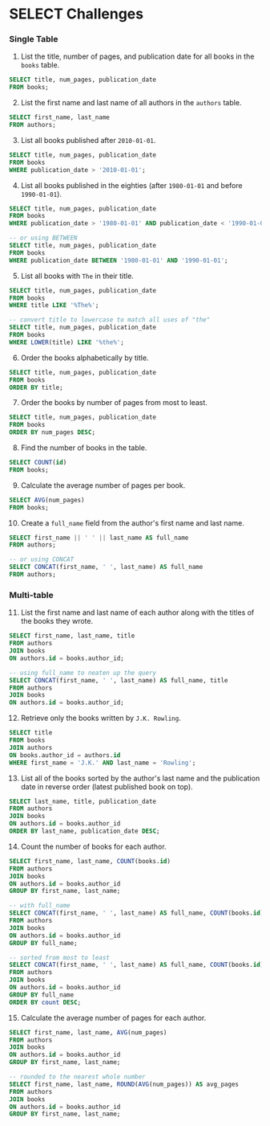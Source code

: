 # SELECT Challenges

### Single Table

1. List the title, number of pages, and publication date for all books in the `books` table.

```SQL
SELECT title, num_pages, publication_date
FROM books;
```

2. List the first name and last name of all authors in the `authors` table.

```sql
SELECT first_name, last_name
FROM authors;
```

3. List all books published after `2010-01-01`.

```sql
SELECT title, num_pages, publication_date
FROM books
WHERE publication_date > '2010-01-01';
```

4. List all books published in the eighties (after `1980-01-01` and before `1990-01-01`).

```sql
SELECT title, num_pages, publication_date
FROM books
WHERE publication_date > '1980-01-01' AND publication_date < '1990-01-01';

-- or using BETWEEN
SELECT title, num_pages, publication_date
FROM books
WHERE publication_date BETWEEN '1980-01-01' AND '1990-01-01';
```

5. List all books with `The` in their title.

```SQL
SELECT title, num_pages, publication_date
FROM books
WHERE title LIKE '%The%';

-- convert title to lowercase to match all uses of "the"
SELECT title, num_pages, publication_date
FROM books
WHERE LOWER(title) LIKE '%the%';
```

6. Order the books alphabetically by title.

```sql
SELECT title, num_pages, publication_date
FROM books
ORDER BY title;
```

7. Order the books by number of pages from most to least.

```sql
SELECT title, num_pages, publication_date
FROM books
ORDER BY num_pages DESC;
```

8. Find the number of books in the table.

```sql
SELECT COUNT(id)
FROM books;
```

9. Calculate the average number of pages per book.

```sql
SELECT AVG(num_pages)
FROM books;
```

10. Create a `full_name` field from the author's first name and last name.

```sql
SELECT first_name || ' ' || last_name AS full_name
FROM authors;

-- or using CONCAT
SELECT CONCAT(first_name, ' ', last_name) AS full_name
FROM authors;
```

### Multi-table

11. List the first name and last name of each author along with the titles of the books they wrote.

```sql
SELECT first_name, last_name, title
FROM authors
JOIN books
ON authors.id = books.author_id;

-- using full_name to neaten up the query
SELECT CONCAT(first_name, ' ', last_name) AS full_name, title
FROM authors
JOIN books
ON authors.id = books.author_id;
```

12. Retrieve only the books written by `J.K. Rowling`.

```sql
SELECT title
FROM books
JOIN authors
ON books.author_id = authors.id
WHERE first_name = 'J.K.' AND last_name = 'Rowling';
```

13. List all of the books sorted by the author's last name and the publication date in reverse order (latest published book on top).

```sql
SELECT last_name, title, publication_date
FROM authors
JOIN books
ON authors.id = books.author_id
ORDER BY last_name, publication_date DESC;
```

14. Count the number of books for each author.

```sql
SELECT first_name, last_name, COUNT(books.id)
FROM authors
JOIN books
ON authors.id = books.author_id
GROUP BY first_name, last_name;

-- with full_name
SELECT CONCAT(first_name, ' ', last_name) AS full_name, COUNT(books.id)
FROM authors
JOIN books
ON authors.id = books.author_id
GROUP BY full_name;

-- sorted from most to least
SELECT CONCAT(first_name, ' ', last_name) AS full_name, COUNT(books.id)
FROM authors
JOIN books
ON authors.id = books.author_id
GROUP BY full_name
ORDER BY count DESC;
```

15. Calculate the average number of pages for each author.

```sql
SELECT first_name, last_name, AVG(num_pages)
FROM authors
JOIN books
ON authors.id = books.author_id
GROUP BY first_name, last_name;

-- rounded to the nearest whole number
SELECT first_name, last_name, ROUND(AVG(num_pages)) AS avg_pages
FROM authors
JOIN books
ON authors.id = books.author_id
GROUP BY first_name, last_name;
```
